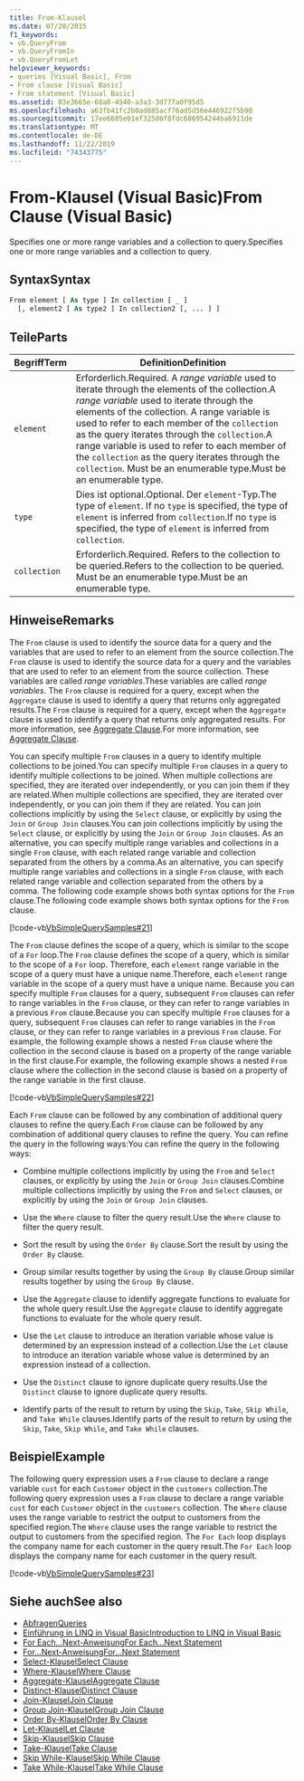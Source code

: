 ```yaml
---
title: From-Klausel
ms.date: 07/20/2015
f1_keywords:
- vb.QueryFrom
- vb.QueryFromIn
- vb.QueryFromLet
helpviewer_keywords:
- queries [Visual Basic], From
- From clause [Visual Basic]
- From statement [Visual Basic]
ms.assetid: 83e3665e-68a0-4540-a3a3-3d777a0f95d5
ms.openlocfilehash: a63fb41fc2b0ad885acf76ad5d56e446922f5b90
ms.sourcegitcommit: 17ee6605e01ef32506f8fdc686954244ba6911de
ms.translationtype: MT
ms.contentlocale: de-DE
ms.lasthandoff: 11/22/2019
ms.locfileid: "74343775"
---
```

# <a name="from-clause-visual-basic"></a><span data-ttu-id="e50d2-102">From-Klausel (Visual Basic)</span><span class="sxs-lookup"><span data-stu-id="e50d2-102">From Clause (Visual Basic)</span></span>
<span data-ttu-id="e50d2-103">Specifies one or more range variables and a collection to query.</span><span class="sxs-lookup"><span data-stu-id="e50d2-103">Specifies one or more range variables and a collection to query.</span></span>  
  
## <a name="syntax"></a><span data-ttu-id="e50d2-104">Syntax</span><span class="sxs-lookup"><span data-stu-id="e50d2-104">Syntax</span></span>  
  
```vb  
From element [ As type ] In collection [ _ ]  
  [, element2 [ As type2 ] In collection2 [, ... ] ]  
```  
  
## <a name="parts"></a><span data-ttu-id="e50d2-105">Teile</span><span class="sxs-lookup"><span data-stu-id="e50d2-105">Parts</span></span>  
  
|<span data-ttu-id="e50d2-106">Begriff</span><span class="sxs-lookup"><span data-stu-id="e50d2-106">Term</span></span>|<span data-ttu-id="e50d2-107">Definition</span><span class="sxs-lookup"><span data-stu-id="e50d2-107">Definition</span></span>|  
|---|---|  
|`element`|<span data-ttu-id="e50d2-108">Erforderlich.</span><span class="sxs-lookup"><span data-stu-id="e50d2-108">Required.</span></span> <span data-ttu-id="e50d2-109">A *range variable* used to iterate through the elements of the collection.</span><span class="sxs-lookup"><span data-stu-id="e50d2-109">A *range variable* used to iterate through the elements of the collection.</span></span> <span data-ttu-id="e50d2-110">A range variable is used to refer to each member of the `collection` as the query iterates through the `collection`.</span><span class="sxs-lookup"><span data-stu-id="e50d2-110">A range variable is used to refer to each member of the `collection` as the query iterates through the `collection`.</span></span> <span data-ttu-id="e50d2-111">Must be an enumerable type.</span><span class="sxs-lookup"><span data-stu-id="e50d2-111">Must be an enumerable type.</span></span>|  
|`type`|<span data-ttu-id="e50d2-112">Dies ist optional.</span><span class="sxs-lookup"><span data-stu-id="e50d2-112">Optional.</span></span> <span data-ttu-id="e50d2-113">Der `element`-Typ.</span><span class="sxs-lookup"><span data-stu-id="e50d2-113">The type of `element`.</span></span> <span data-ttu-id="e50d2-114">If no `type` is specified, the type of `element` is inferred from `collection`.</span><span class="sxs-lookup"><span data-stu-id="e50d2-114">If no `type` is specified, the type of `element` is inferred from `collection`.</span></span>|  
|`collection`|<span data-ttu-id="e50d2-115">Erforderlich.</span><span class="sxs-lookup"><span data-stu-id="e50d2-115">Required.</span></span> <span data-ttu-id="e50d2-116">Refers to the collection to be queried.</span><span class="sxs-lookup"><span data-stu-id="e50d2-116">Refers to the collection to be queried.</span></span> <span data-ttu-id="e50d2-117">Must be an enumerable type.</span><span class="sxs-lookup"><span data-stu-id="e50d2-117">Must be an enumerable type.</span></span>|  
  
## <a name="remarks"></a><span data-ttu-id="e50d2-118">Hinweise</span><span class="sxs-lookup"><span data-stu-id="e50d2-118">Remarks</span></span>  
 <span data-ttu-id="e50d2-119">The `From` clause is used to identify the source data for a query and the variables that are used to refer to an element from the source collection.</span><span class="sxs-lookup"><span data-stu-id="e50d2-119">The `From` clause is used to identify the source data for a query and the variables that are used to refer to an element from the source collection.</span></span> <span data-ttu-id="e50d2-120">These variables are called *range variables*.</span><span class="sxs-lookup"><span data-stu-id="e50d2-120">These variables are called *range variables*.</span></span> <span data-ttu-id="e50d2-121">The `From` clause is required for a query, except when the `Aggregate` clause is used to identify a query that returns only aggregated results.</span><span class="sxs-lookup"><span data-stu-id="e50d2-121">The `From` clause is required for a query, except when the `Aggregate` clause is used to identify a query that returns only aggregated results.</span></span> <span data-ttu-id="e50d2-122">For more information, see [Aggregate Clause](../../../visual-basic/language-reference/queries/aggregate-clause.md).</span><span class="sxs-lookup"><span data-stu-id="e50d2-122">For more information, see [Aggregate Clause](../../../visual-basic/language-reference/queries/aggregate-clause.md).</span></span>  
  
 <span data-ttu-id="e50d2-123">You can specify multiple `From` clauses in a query to identify multiple collections to be joined.</span><span class="sxs-lookup"><span data-stu-id="e50d2-123">You can specify multiple `From` clauses in a query to identify multiple collections to be joined.</span></span> <span data-ttu-id="e50d2-124">When multiple collections are specified, they are iterated over independently, or you can join them if they are related.</span><span class="sxs-lookup"><span data-stu-id="e50d2-124">When multiple collections are specified, they are iterated over independently, or you can join them if they are related.</span></span> <span data-ttu-id="e50d2-125">You can join collections implicitly by using the `Select` clause, or explicitly by using the `Join` or `Group Join` clauses.</span><span class="sxs-lookup"><span data-stu-id="e50d2-125">You can join collections implicitly by using the `Select` clause, or explicitly by using the `Join` or `Group Join` clauses.</span></span> <span data-ttu-id="e50d2-126">As an alternative, you can specify multiple range variables and collections in a single `From` clause, with each related range variable and collection separated from the others by a comma.</span><span class="sxs-lookup"><span data-stu-id="e50d2-126">As an alternative, you can specify multiple range variables and collections in a single `From` clause, with each related range variable and collection separated from the others by a comma.</span></span> <span data-ttu-id="e50d2-127">The following code example shows both syntax options for the `From` clause.</span><span class="sxs-lookup"><span data-stu-id="e50d2-127">The following code example shows both syntax options for the `From` clause.</span></span>  
  
 [!code-vb[VbSimpleQuerySamples#21](~/samples/snippets/visualbasic/VS_Snippets_VBCSharp/VbSimpleQuerySamples/VB/QuerySamples1.vb#21)]  
  
 <span data-ttu-id="e50d2-128">The `From` clause defines the scope of a query, which is similar to the scope of a `For` loop.</span><span class="sxs-lookup"><span data-stu-id="e50d2-128">The `From` clause defines the scope of a query, which is similar to the scope of a `For` loop.</span></span> <span data-ttu-id="e50d2-129">Therefore, each `element` range variable in the scope of a query must have a unique name.</span><span class="sxs-lookup"><span data-stu-id="e50d2-129">Therefore, each `element` range variable in the scope of a query must have a unique name.</span></span> <span data-ttu-id="e50d2-130">Because you can specify multiple `From` clauses for a query, subsequent `From` clauses can refer to range variables in the `From` clause, or they can refer to range variables in a previous `From` clause.</span><span class="sxs-lookup"><span data-stu-id="e50d2-130">Because you can specify multiple `From` clauses for a query, subsequent `From` clauses can refer to range variables in the `From` clause, or they can refer to range variables in a previous `From` clause.</span></span> <span data-ttu-id="e50d2-131">For example, the following example shows a nested `From` clause where the collection in the second clause is based on a property of the range variable in the first clause.</span><span class="sxs-lookup"><span data-stu-id="e50d2-131">For example, the following example shows a nested `From` clause where the collection in the second clause is based on a property of the range variable in the first clause.</span></span>  
  
 [!code-vb[VbSimpleQuerySamples#22](~/samples/snippets/visualbasic/VS_Snippets_VBCSharp/VbSimpleQuerySamples/VB/QuerySamples1.vb#22)]  
  
 <span data-ttu-id="e50d2-132">Each `From` clause can be followed by any combination of additional query clauses to refine the query.</span><span class="sxs-lookup"><span data-stu-id="e50d2-132">Each `From` clause can be followed by any combination of additional query clauses to refine the query.</span></span> <span data-ttu-id="e50d2-133">You can refine the query in the following ways:</span><span class="sxs-lookup"><span data-stu-id="e50d2-133">You can refine the query in the following ways:</span></span>  
  
- <span data-ttu-id="e50d2-134">Combine multiple collections implicitly by using the `From` and `Select` clauses, or explicitly by using the `Join` or `Group Join` clauses.</span><span class="sxs-lookup"><span data-stu-id="e50d2-134">Combine multiple collections implicitly by using the `From` and `Select` clauses, or explicitly by using the `Join` or `Group Join` clauses.</span></span>  
  
- <span data-ttu-id="e50d2-135">Use the `Where` clause to filter the query result.</span><span class="sxs-lookup"><span data-stu-id="e50d2-135">Use the `Where` clause to filter the query result.</span></span>  
  
- <span data-ttu-id="e50d2-136">Sort the result by using the `Order By` clause.</span><span class="sxs-lookup"><span data-stu-id="e50d2-136">Sort the result by using the `Order By` clause.</span></span>  
  
- <span data-ttu-id="e50d2-137">Group similar results together by using the `Group By` clause.</span><span class="sxs-lookup"><span data-stu-id="e50d2-137">Group similar results together by using the `Group By` clause.</span></span>  
  
- <span data-ttu-id="e50d2-138">Use the `Aggregate` clause to identify aggregate functions to evaluate for the whole query result.</span><span class="sxs-lookup"><span data-stu-id="e50d2-138">Use the `Aggregate` clause to identify aggregate functions to evaluate for the whole query result.</span></span>  
  
- <span data-ttu-id="e50d2-139">Use the `Let` clause to introduce an iteration variable whose value is determined by an expression instead of a collection.</span><span class="sxs-lookup"><span data-stu-id="e50d2-139">Use the `Let` clause to introduce an iteration variable whose value is determined by an expression instead of a collection.</span></span>  
  
- <span data-ttu-id="e50d2-140">Use the `Distinct` clause to ignore duplicate query results.</span><span class="sxs-lookup"><span data-stu-id="e50d2-140">Use the `Distinct` clause to ignore duplicate query results.</span></span>  
  
- <span data-ttu-id="e50d2-141">Identify parts of the result to return by using the `Skip`, `Take`, `Skip While`, and `Take While` clauses.</span><span class="sxs-lookup"><span data-stu-id="e50d2-141">Identify parts of the result to return by using the `Skip`, `Take`, `Skip While`, and `Take While` clauses.</span></span>  
  
## <a name="example"></a><span data-ttu-id="e50d2-142">Beispiel</span><span class="sxs-lookup"><span data-stu-id="e50d2-142">Example</span></span>  
 <span data-ttu-id="e50d2-143">The following query expression uses a `From` clause to declare a range variable `cust` for each `Customer` object in the `customers` collection.</span><span class="sxs-lookup"><span data-stu-id="e50d2-143">The following query expression uses a `From` clause to declare a range variable `cust` for each `Customer` object in the `customers` collection.</span></span> <span data-ttu-id="e50d2-144">The `Where` clause uses the range variable to restrict the output to customers from the specified region.</span><span class="sxs-lookup"><span data-stu-id="e50d2-144">The `Where` clause uses the range variable to restrict the output to customers from the specified region.</span></span> <span data-ttu-id="e50d2-145">The `For Each` loop displays the company name for each customer in the query result.</span><span class="sxs-lookup"><span data-stu-id="e50d2-145">The `For Each` loop displays the company name for each customer in the query result.</span></span>  
  
 [!code-vb[VbSimpleQuerySamples#23](~/samples/snippets/visualbasic/VS_Snippets_VBCSharp/VbSimpleQuerySamples/VB/QuerySamples1.vb#23)]  
  
## <a name="see-also"></a><span data-ttu-id="e50d2-146">Siehe auch</span><span class="sxs-lookup"><span data-stu-id="e50d2-146">See also</span></span>

- [<span data-ttu-id="e50d2-147">Abfragen</span><span class="sxs-lookup"><span data-stu-id="e50d2-147">Queries</span></span>](../../../visual-basic/language-reference/queries/index.md)
- [<span data-ttu-id="e50d2-148">Einführung in LINQ in Visual Basic</span><span class="sxs-lookup"><span data-stu-id="e50d2-148">Introduction to LINQ in Visual Basic</span></span>](../../../visual-basic/programming-guide/language-features/linq/introduction-to-linq.md)
- [<span data-ttu-id="e50d2-149">For Each...Next-Anweisung</span><span class="sxs-lookup"><span data-stu-id="e50d2-149">For Each...Next Statement</span></span>](../../../visual-basic/language-reference/statements/for-each-next-statement.md)
- [<span data-ttu-id="e50d2-150">For...Next-Anweisung</span><span class="sxs-lookup"><span data-stu-id="e50d2-150">For...Next Statement</span></span>](../../../visual-basic/language-reference/statements/for-next-statement.md)
- [<span data-ttu-id="e50d2-151">Select-Klausel</span><span class="sxs-lookup"><span data-stu-id="e50d2-151">Select Clause</span></span>](../../../visual-basic/language-reference/queries/select-clause.md)
- [<span data-ttu-id="e50d2-152">Where-Klausel</span><span class="sxs-lookup"><span data-stu-id="e50d2-152">Where Clause</span></span>](../../../visual-basic/language-reference/queries/where-clause.md)
- [<span data-ttu-id="e50d2-153">Aggregate-Klausel</span><span class="sxs-lookup"><span data-stu-id="e50d2-153">Aggregate Clause</span></span>](../../../visual-basic/language-reference/queries/aggregate-clause.md)
- [<span data-ttu-id="e50d2-154">Distinct-Klausel</span><span class="sxs-lookup"><span data-stu-id="e50d2-154">Distinct Clause</span></span>](../../../visual-basic/language-reference/queries/distinct-clause.md)
- [<span data-ttu-id="e50d2-155">Join-Klausel</span><span class="sxs-lookup"><span data-stu-id="e50d2-155">Join Clause</span></span>](../../../visual-basic/language-reference/queries/join-clause.md)
- [<span data-ttu-id="e50d2-156">Group Join-Klausel</span><span class="sxs-lookup"><span data-stu-id="e50d2-156">Group Join Clause</span></span>](../../../visual-basic/language-reference/queries/group-join-clause.md)
- [<span data-ttu-id="e50d2-157">Order By-Klausel</span><span class="sxs-lookup"><span data-stu-id="e50d2-157">Order By Clause</span></span>](../../../visual-basic/language-reference/queries/order-by-clause.md)
- [<span data-ttu-id="e50d2-158">Let-Klausel</span><span class="sxs-lookup"><span data-stu-id="e50d2-158">Let Clause</span></span>](../../../visual-basic/language-reference/queries/let-clause.md)
- [<span data-ttu-id="e50d2-159">Skip-Klausel</span><span class="sxs-lookup"><span data-stu-id="e50d2-159">Skip Clause</span></span>](../../../visual-basic/language-reference/queries/skip-clause.md)
- [<span data-ttu-id="e50d2-160">Take-Klausel</span><span class="sxs-lookup"><span data-stu-id="e50d2-160">Take Clause</span></span>](../../../visual-basic/language-reference/queries/take-clause.md)
- [<span data-ttu-id="e50d2-161">Skip While-Klausel</span><span class="sxs-lookup"><span data-stu-id="e50d2-161">Skip While Clause</span></span>](../../../visual-basic/language-reference/queries/skip-while-clause.md)
- [<span data-ttu-id="e50d2-162">Take While-Klausel</span><span class="sxs-lookup"><span data-stu-id="e50d2-162">Take While Clause</span></span>](../../../visual-basic/language-reference/queries/take-while-clause.md)
